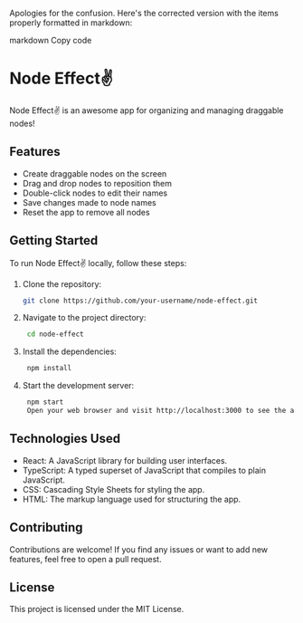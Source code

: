 Apologies for the confusion. Here's the corrected version with the items properly formatted in markdown:

markdown
Copy code

# Node Effect✌

Node Effect✌ is an awesome app for organizing and managing draggable nodes!

## Features

- Create draggable nodes on the screen
- Drag and drop nodes to reposition them
- Double-click nodes to edit their names
- Save changes made to node names
- Reset the app to remove all nodes

## Getting Started

To run Node Effect✌ locally, follow these steps:

1. Clone the repository:

   ```bash
   git clone https://github.com/your-username/node-effect.git

   ```

2. Navigate to the project directory:

   ```bash
    cd node-effect

   ```

3. Install the dependencies:

   ```bash
    npm install

   ```

4. Start the development server:

   ```bash
    npm start
    Open your web browser and visit http://localhost:3000 to see the app in action.
   ```

## Technologies Used

- React: A JavaScript library for building user interfaces.
- TypeScript: A typed superset of JavaScript that compiles to plain JavaScript.
- CSS: Cascading Style Sheets for styling the app.
- HTML: The markup language used for structuring the app.

## Contributing

Contributions are welcome! If you find any issues or want to add new features, feel free to open a pull request.

## License

This project is licensed under the MIT License.
